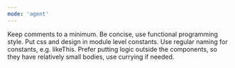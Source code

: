 ```yaml
---
mode: 'agent'
---
```


Keep comments to a minimum. Be concise, use functional programming style. Put
css and design in module level constants. Use regular naming for constants, e.g.
likeThis. Prefer putting logic outside the components, so they have relatively
small bodies, use currying if needed.
